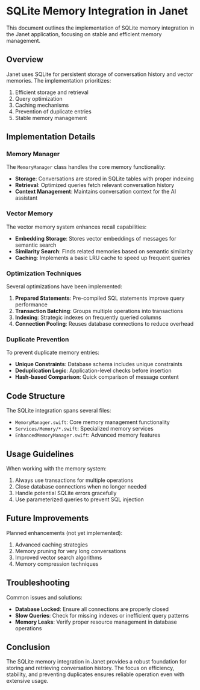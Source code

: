 # SQLite Memory Integration in Janet

This document outlines the implementation of SQLite memory integration in the Janet application, focusing on stable and efficient memory management.

## Overview

Janet uses SQLite for persistent storage of conversation history and vector memories. The implementation prioritizes:

1. Efficient storage and retrieval
2. Query optimization
3. Caching mechanisms
4. Prevention of duplicate entries
5. Stable memory management

## Implementation Details

### Memory Manager

The `MemoryManager` class handles the core memory functionality:

- **Storage**: Conversations are stored in SQLite tables with proper indexing
- **Retrieval**: Optimized queries fetch relevant conversation history
- **Context Management**: Maintains conversation context for the AI assistant

### Vector Memory

The vector memory system enhances recall capabilities:

- **Embedding Storage**: Stores vector embeddings of messages for semantic search
- **Similarity Search**: Finds related memories based on semantic similarity
- **Caching**: Implements a basic LRU cache to speed up frequent queries

### Optimization Techniques

Several optimizations have been implemented:

1. **Prepared Statements**: Pre-compiled SQL statements improve query performance
2. **Transaction Batching**: Groups multiple operations into transactions
3. **Indexing**: Strategic indexes on frequently queried columns
4. **Connection Pooling**: Reuses database connections to reduce overhead

### Duplicate Prevention

To prevent duplicate memory entries:

- **Unique Constraints**: Database schema includes unique constraints
- **Deduplication Logic**: Application-level checks before insertion
- **Hash-based Comparison**: Quick comparison of message content

## Code Structure

The SQLite integration spans several files:

- `MemoryManager.swift`: Core memory management functionality
- `Services/Memory/*.swift`: Specialized memory services
- `EnhancedMemoryManager.swift`: Advanced memory features

## Usage Guidelines

When working with the memory system:

1. Always use transactions for multiple operations
2. Close database connections when no longer needed
3. Handle potential SQLite errors gracefully
4. Use parameterized queries to prevent SQL injection

## Future Improvements

Planned enhancements (not yet implemented):

1. Advanced caching strategies
2. Memory pruning for very long conversations
3. Improved vector search algorithms
4. Memory compression techniques

## Troubleshooting

Common issues and solutions:

- **Database Locked**: Ensure all connections are properly closed
- **Slow Queries**: Check for missing indexes or inefficient query patterns
- **Memory Leaks**: Verify proper resource management in database operations

## Conclusion

The SQLite memory integration in Janet provides a robust foundation for storing and retrieving conversation history. The focus on efficiency, stability, and preventing duplicates ensures reliable operation even with extensive usage. 